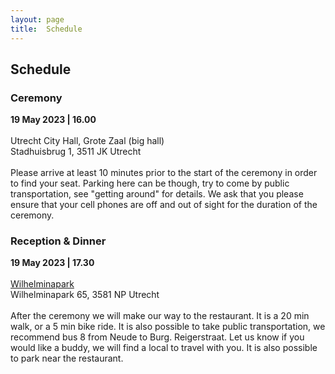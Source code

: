 ```yaml
---
layout: page
title:  Schedule
---
```


<div class='class_01'>

<h2>Schedule</h2>

<h3>Ceremony</h3>
<p>
<strong>19 May 2023 | 16.00</strong>
<br>
<br>
Utrecht City Hall, Grote Zaal (big hall)  
<br>
Stadhuisbrug 1, 3511 JK Utrecht
<br>
<br>
Please arrive at least 10 minutes prior to the start of the ceremony in order to find your seat. 
Parking here can be though, try to come by public transportation, see "getting around" for details. 
We ask that you please ensure that your cell phones are off and out of sight for the duration of the ceremony.
</p>
<h3>Reception & Dinner</h3>
<p>
<strong>19 May 2023 | 17.30</strong>
<br>
<br>
<a href="https://www.wilhelminapark.nl/">Wilhelminapark</a>
<br>
Wilhelminapark 65, 3581 NP Utrecht
<br>
<br>
After the ceremony we will make our way to the restaurant. It is a 20 min walk, or a 5 min bike ride. 
It is also possible to take public transportation, we recommend bus 8 from Neude to Burg. Reigerstraat. 
Let us know if you would like a buddy, we will find a local to travel with you. 
It is also possible to park near the restaurant. 
</p>
</div>

